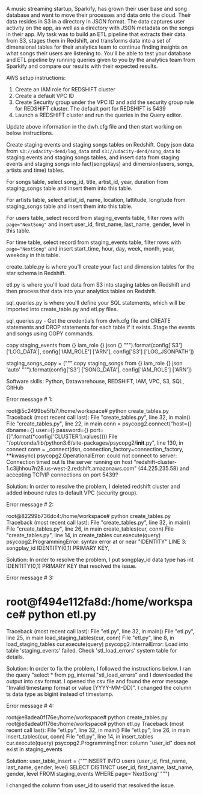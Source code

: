 A music streaming startup, Sparkify, has grown their user base and song database and want to move their processes and data onto the cloud. Their data resides in S3 in a directory in JSON format. The data captures user activity on the app, as well as a directory with JSON metadata on the songs in their app. My task was to build an ETL pipeline that extracts their data from S3, stages them in Redshift, and transforms data into a set of dimensional tables for their analytics team to continue finding insights on what songs their users are listening to. You'll be able to test your database and ETL pipeline by running queries given to you by the analytics team from Sparkify and compare our results with their expected results.

AWS setup instructions:
1) Create an IAM role for REDSHIFT cluster
2) Create a default VPC ID
3) Create Security group under the VPC ID and add the security group rule for REDSHIFT cluster. The default port for REDSHIFT is 5439
4) Launch a REDSHIFT cluster and run the queries in the Query editor.

Update above information in the dwh.cfg file and then start working on below instructions.

Create staging events and staging songs tables on Redshift.
Copy json data from `s3://udacity-dend/log_data` and `s3://udacity-dend/song_data` to staging events and staging songs tables, and insert data from staging events and staging songs into fact(songplays) and dimension(users, songs, artists and time) tables.

For songs table, select song_id, title, artist_id, year, duration from staging_songs table and insert them into this table.

For artists table, select artist_id, name, location, lattitude, longitude from staging_songs table and insert them into this table.

For users table, select record from staging_events table, filter rows with `page="NextSong"` and insert user_id, first_name, last_name, gender, level in this table.

For time table, select record from staging_events table, filter rows with `page="NextSong"` and insert start_time, hour, day, week, month, year, weekday in this table.

create_table.py is where you'll create your fact and dimension tables for the star schema in Redshift.

etl.py is where you'll load data from S3 into staging tables on Redshift and then process that data into your analytics tables on Redshift.

sql_queries.py is where you'll define your SQL statements, which will be imported into create_table.py and etl.py files.


sql_queries.py - Get the credentials from dwh.cfg file and CREATE statements and DROP statements for each table if it exists. Stage the events and songs using COPY commands.

copy staging_events
from {} 
iam_role {}
json {} 
""").format(config['S3'] ['LOG_DATA'], config['IAM_ROLE'] ['ARN'], config['S3'] ['LOG_JSONPATH'])

staging_songs_copy = ("""
copy staging_songs
from {} 
iam_role {}
json 'auto'
""").format(config['S3'] ['SONG_DATA'], config['IAM_ROLE'] ['ARN'])

Software skills: Python, Datawarehouse, REDSHIFT, IAM, VPC, S3,  SQL, GitHub

Error message # 1:

root@5c2499be5fb7:/home/workspace# python create_tables.py 
Traceback (most recent call last):
  File "create_tables.py", line 32, in <module>
    main()
  File "create_tables.py", line 22, in main
    conn = psycopg2.connect("host={} dbname={} user={} password={} port={}".format(*config['CLUSTER'].values()))
  File "/opt/conda/lib/python3.6/site-packages/psycopg2/__init__.py", line 130, in connect
    conn = _connect(dsn, connection_factory=connection_factory, **kwasync)
psycopg2.OperationalError: could not connect to server: Connection timed out
        Is the server running on host "redshift-cluster-1.c3ijhhou7n28.us-west-2.redshift.amazonaws.com" (44.225.235.58) and accepting
        TCP/IP connections on port 5439?

Solution:
In order to resolve the problem, I deleted redshift cluster and added inbound rules to default VPC (security group).

Error message # 2:
    
root@82299b736dc4:/home/workspace# python create_tables.py
Traceback (most recent call last):
  File "create_tables.py", line 32, in <module>
    main()
  File "create_tables.py", line 26, in main
    create_tables(cur, conn)
  File "create_tables.py", line 14, in create_tables
    cur.execute(query)
psycopg2.ProgrammingError: syntax error at or near "IDENTITY"
LINE 3: songplay_id IDENTITY(0,1) PRIMARY KEY, 

Solution:
In order to resolve the problem, I put songplay_id data type has int IDENTITY(0,1) PRIMARY KEY that resolved the issue.


Error message # 3:

# root@f494e112fa8d:/home/workspace# python etl.py
Traceback (most recent call last):
  File "etl.py", line 32, in <module>
    main()
  File "etl.py", line 25, in main
    load_staging_tables(cur, conn)
  File "etl.py", line 8, in load_staging_tables
    cur.execute(query)
psycopg2.InternalError: Load into table 'staging_events' failed.  Check 'stl_load_errors' system table for details.

Solution:
In order to fix the problem, I followed the instructions below.
I ran the query "select * from pg_internal."stl_load_errors" and I downloaded the output into csv format.
I opened the csv file and found the error message "Invalid timestamp format or value [YYYY-MM-DD]".
I changed the column ts data type as bigint instead of timestamp.

Error message # 4:

root@e8adea0f176e:/home/workspace# python create_tables.py
root@e8adea0f176e:/home/workspace# python etl.py
Traceback (most recent call last):
  File "etl.py", line 32, in <module>
    main()
  File "etl.py", line 26, in main
    insert_tables(cur, conn)
  File "etl.py", line 14, in insert_tables
    cur.execute(query)
psycopg2.ProgrammingError: column "user_id" does not exist in staging_events

Solution:
user_table_insert = ("""INSERT INTO users (user_id, first_name, last_name, gender, level) 
                        SELECT DISTINCT user_id, first_name, last_name, gender, level
                        FROM staging_events
                        WHERE page='NextSong'
                     """)

I changed the column from user_id to userId that resolved the issue.